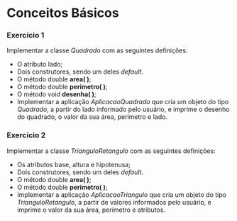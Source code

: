 # Conceitos Básicos

### **Exercício 1**

Implementar a classe *Quadrado* com as seguintes definições:

- O atributo lado;
- Dois construtores, sendo um deles *default*.
- O método double **area( )**;
- O método double **perimetro( )**;
- O método void **desenha( )**;
- Implementar a aplicação *AplicacaoQuadrado* que cria um objeto do tipo *Quadrado*, a partir do lado informado pelo usuário, e imprime o desenho do quadrado, o valor da sua área, perímetro e lado.

### **Exercício 2**

Implementar a classe *TrianguloRetangulo* com as seguintes definições:

- Os atributos base, altura e hipotenusa;
- Dois construtores, sendo um deles *default*.
- O método double **area( )**;
- O método double **perimetro( )**;
- Implementar a aplicação *AplicacaoTriangulo* que cria um objeto do tipo *TrianguloRetangulo*, a partir de valores informados pelo usuário, e imprime o valor da sua área, perímetro e atributos.